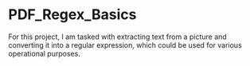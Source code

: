 # PDF_Regex_Basics
For this project, I am tasked with extracting text from a picture and converting it into a regular expression, which could be used for various operational purposes. 
